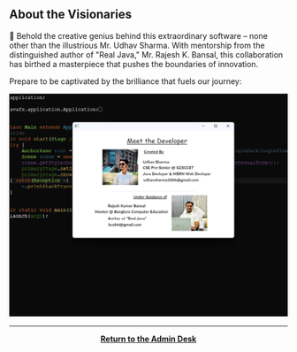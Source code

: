 ## About the Visionaries

🚀 Behold the creative genius behind this extraordinary software – none other than the illustrious Mr. Udhav Sharma. With mentorship from the distinguished author of "Real Java," Mr. Rajesh K. Bansal, this collaboration has birthed a masterpiece that pushes the boundaries of innovation.

Prepare to be captivated by the brilliance that fuels our journey:

![About the Visionaries Preview](./assets/AboutMe.webp)

<center>
<hr><a href="./Page2.md"><b>Return to the Admin Desk</b></a>
</center>
